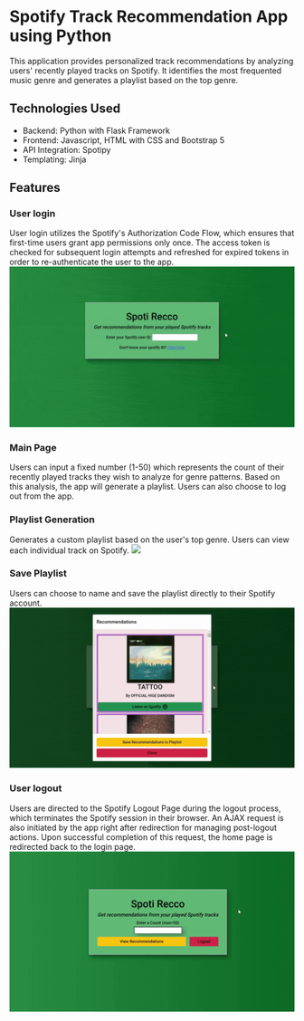 # Spotify Track Recommendation App using Python
This application provides personalized track recommendations by analyzing users' recently played tracks on Spotify. 
It identifies the most frequented music genre and generates a playlist based on the top genre.

## Technologies Used
* Backend: Python with Flask Framework
* Frontend: Javascript, HTML with CSS and Bootstrap 5
* API Integration: Spotipy
* Templating: Jinja

## Features
### User login
User login utilizes the Spotify's Authorization Code Flow, which ensures that first-time users grant app permissions only once.
The access token is checked for subsequent login attempts and refreshed for expired tokens in order to re-authenticate the user to the app.
![](./assests/user-login.gif)

### Main Page
Users can input a fixed number (1-50) which represents the count of their recently played tracks they wish to analyze for genre patterns. Based on this analysis, the app will generate a playlist. Users can also choose to log out from the app.

### Playlist Generation
Generates a custom playlist based on the user's top genre.
Users can view each individual track on Spotify.
![](./assests/playlist-generation.gif)

### Save Playlist
Users can choose to name and save the playlist directly to their Spotify account.
![](./assests/playlist-save.gif)

### User logout
Users are directed to the Spotify Logout Page during the logout process, which terminates the Spotify session in their browser.
An AJAX request is also initiated by the app right after redirection for managing post-logout actions. Upon successful completion of this request, the home page is redirected back to the login page.
![](./assests/log-out.gif)